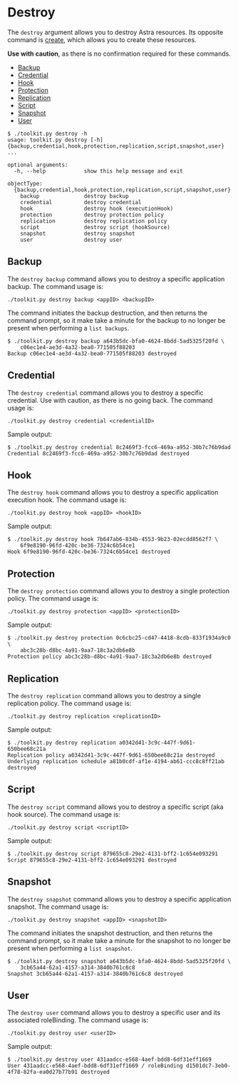 # Destroy

The `destroy` argument allows you to destroy Astra resources.  Its opposite command is [create](../create/README.md), which allows you to create these resources.

**Use with caution**, as there is no confirmation required for these commands.

* [Backup](#backup)
* [Credential](#credential)
* [Hook](#hook)
* [Protection](#protection)
* [Replication](#replication)
* [Script](#script)
* [Snapshot](#snapshot)
* [User](#user)

```text
$ ./toolkit.py destroy -h
usage: toolkit.py destroy [-h] {backup,credential,hook,protection,replication,script,snapshot,user} ...

optional arguments:
  -h, --help            show this help message and exit

objectType:
  {backup,credential,hook,protection,replication,script,snapshot,user}
    backup              destroy backup
    credential          destroy credential
    hook                destroy hook (executionHook)
    protection          destroy protection policy
    replication         destroy replication policy
    script              destroy script (hookSource)
    snapshot            destroy snapshot
    user                destroy user
```

## Backup

The `destroy backup` command allows you to destroy a specific application backup.  The command usage is:

```text
./toolkit.py destroy backup <appID> <backupID>
```

The command initiates the backup destruction, and then returns the command prompt, so it make take a minute for the backup to no longer be present when performing a `list backups`.

```text
$ ./toolkit.py destroy backup a643b5dc-bfa0-4624-8bdd-5ad5325f20fd \
    c06ec1e4-ae3d-4a32-bea0-771505f88203
Backup c06ec1e4-ae3d-4a32-bea0-771505f88203 destroyed
```

## Credential

The `destroy credential` command allows you to destroy a specific credential.  Use with caution, as there is no going back.  The command usage is:

```text
./toolkit.py destroy credential <credentialID>
```

Sample output:

```text
$ ./toolkit.py destroy credential 8c2469f3-fcc6-469a-a952-30b7c76b9dad
Credential 8c2469f3-fcc6-469a-a952-30b7c76b9dad destroyed
```

## Hook

The `destroy hook` command allows you to destroy a specific application execution hook.  The command usage is:

```text
./toolkit.py destroy hook <appID> <hookID>
```

Sample output:

```text
$ ./toolkit.py destroy hook 7b647ab6-834b-4553-9b23-02ecdd8562f7 \
    6f9e8190-96fd-420c-be36-7324c6b54ce1
Hook 6f9e8190-96fd-420c-be36-7324c6b54ce1 destroyed
```

## Protection

The `destroy protection` command allows you to destroy a single protection policy.  The command usage is:

```text
./toolkit.py destroy protection <appID> <protectionID>
```

Sample output:

```text
$ ./toolkit.py destroy protection 0c6cbc25-cd47-4418-8cdb-833f1934a9c0 \
    abc3c28b-d8bc-4a91-9aa7-18c3a2db6e8b
Protection policy abc3c28b-d8bc-4a91-9aa7-18c3a2db6e8b destroyed
```

## Replication

The `destroy replication` command allows you to destroy a single replication policy.  The command usage is:

```text
./toolkit.py destroy replication <replicationID>
```

Sample output:

```text
$ ./toolkit.py destroy replication a0342d41-3c9c-447f-9d61-650bee68c21a
Replication policy a0342d41-3c9c-447f-9d61-650bee68c21a destroyed
Underlying replication schedule a81b0cdf-af1e-4194-ab61-ccc8c8ff21ab destroyed
```

## Script

The `destroy script` command allows you to destroy a specific script (aka hook source).  The command usage is:

```text
./toolkit.py destroy script <scriptID>
```

Sample output:

```text
$ ./toolkit.py destroy script 879655c8-29e2-4131-bff2-1c654e093291
Script 879655c8-29e2-4131-bff2-1c654e093291 destroyed
```

## Snapshot

The `destroy snapshot` command allows you to destroy a specific application snapshot.  The command usage is:

```text
./toolkit.py destroy snapshot <appID> <snapshotID>
```

The command initiates the snapshot destruction, and then returns the command prompt, so it make take a minute for the snapshot to no longer be present when performing a `list snapshot`.

```text
$ ./toolkit.py destroy snapshot a643b5dc-bfa0-4624-8bdd-5ad5325f20fd \
    3cb65a44-62a1-4157-a314-3840b761c6c8
Snapshot 3cb65a44-62a1-4157-a314-3840b761c6c8 destroyed
```

## User

The `destroy user` command allows you to destroy a specific user and its associated roleBinding.  The command usage is:

```text
./toolkit.py destroy user <userID>
```

Sample output:

```text
$ ./toolkit.py destroy user 431aadcc-e568-4aef-bdd8-6df31eff1669
User 431aadcc-e568-4aef-bdd8-6df31eff1669 / roleBinding d1501dc7-3eb0-4f78-82fa-ea0d27b77b91 destroyed
```
